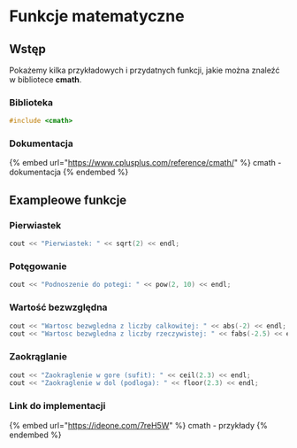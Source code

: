 # Funkcje matematyczne

## Wstęp

Pokażemy kilka przykładowych i przydatnych funkcji, jakie można znaleźć w bibliotece **cmath**.

###  Biblioteka

```cpp
#include <cmath>
```

### Dokumentacja

{% embed url="https://www.cplusplus.com/reference/cmath/" %}
cmath - dokumentacja
{% endembed %}

## Exampleowe funkcje

### Pierwiastek

```cpp
cout << "Pierwiastek: " << sqrt(2) << endl;
```

### Potęgowanie

```cpp
cout << "Podnoszenie do potegi: " << pow(2, 10) << endl;
```

### Wartość bezwzględna

```cpp
cout << "Wartosc bezwgledna z liczby calkowitej: " << abs(-2) << endl;
cout << "Wartosc bezwgledna z liczby rzeczywistej: " << fabs(-2.5) << endl;
```

### Zaokrąglanie

```cpp
cout << "Zaokraglenie w gore (sufit): " << ceil(2.3) << endl;
cout << "Zaokraglenie w dol (podloga): " << floor(2.3) << endl;
```

### Link do implementacji

{% embed url="https://ideone.com/7reH5W" %}
cmath - przykłady
{% endembed %}
